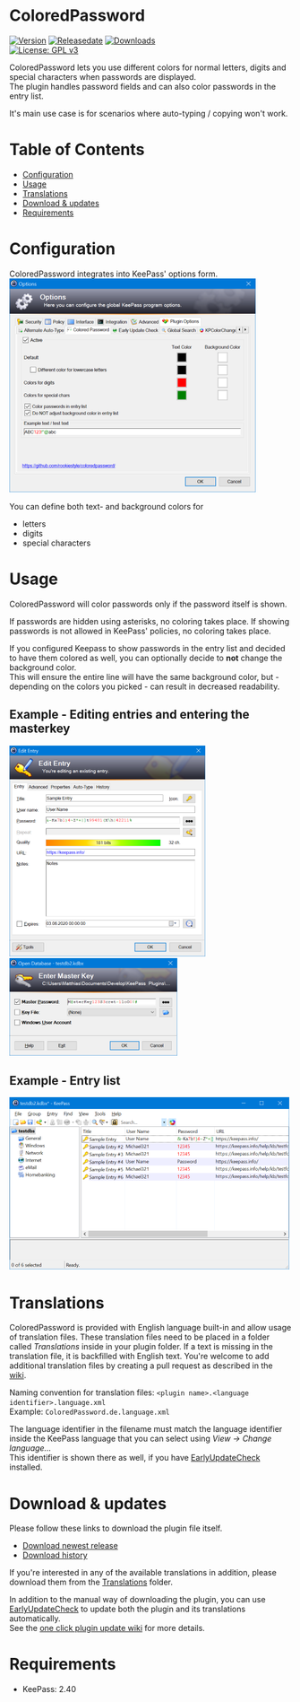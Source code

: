 # ColoredPassword
[![Version](https://img.shields.io/github/release/rookiestyle/coloredpassword)](https://github.com/rookiestyle/coloredpassword/releases/latest)
[![Releasedate](https://img.shields.io/github/release-date/rookiestyle/coloredpassword)](https://github.com/rookiestyle/coloredpassword/releases/latest)
[![Downloads](https://img.shields.io/github/downloads/rookiestyle/coloredpassword/total?color=%2300cc00)](https://github.com/rookiestyle/coloredpassword/releases/latest/download/ColoredPassword.plgx)\
[![License: GPL v3](https://img.shields.io/github/license/rookiestyle/coloredpassword)](https://www.gnu.org/licenses/gpl-3.0)

ColoredPassword lets you use different colors for normal letters, digits and special characters when passwords are displayed.  
The plugin handles password fields and can also color passwords in the entry list.

It's main use case is for scenarios where auto-typing / copying won't work.

# Table of Contents
- [Configuration](#configuration)
- [Usage](#usage)
- [Translations](#translations)
- [Download & updates](#download--updates)
- [Requirements](#requirements)

# Configuration
ColoredPassword integrates into KeePass' options form.  
![Options](images/ColoredPassword%20-%20Options.png)

You can define both text- and background colors for
- letters
- digits
- special characters

# Usage
ColoredPassword will color passwords only if the password itself is shown.  

If passwords are hidden using asterisks, no coloring takes place.
If showing passwords is not allowed in KeePass' policies, no coloring takes place.

If you configured Keepass to show passwords in the entry list and decided to have them colored as well, you can optionally decide to **not** change the background color.  
This will ensure the entire line will have the same background color, but - depending on the colors you picked - can result in decreased readability.

## Example - Editing entries and entering the masterkey
![Options](images/ColoredPassword%20-%20Entry.png)  
![Options](images/ColoredPassword%20-%20Masterkey.png)

## Example - Entry list
![Options](images/ColoredPassword%20-%20Entry%20List.png)

# Translations
ColoredPassword is provided with English language built-in and allow usage of translation files.
These translation files need to be placed in a folder called *Translations* inside in your plugin folder.
If a text is missing in the translation file, it is backfilled with English text.
You're welcome to add additional translation files by creating a pull request as described in the [wiki](https://github.com/Rookiestyle/ColoredPassword/wiki/Create-or-update-translations).

Naming convention for translation files: `<plugin name>.<language identifier>.language.xml`\
Example: `ColoredPassword.de.language.xml`
  
The language identifier in the filename must match the language identifier inside the KeePass language that you can select using *View -> Change language...*\
This identifier is shown there as well, if you have [EarlyUpdateCheck](https://github.com/rookiestyle/earlyupdatecheck) installed.

# Download & updates
Please follow these links to download the plugin file itself.
- [Download newest release](https://github.com/rookiestyle/coloredpassword/releases/latest/download/ColoredPassword.plgx)
- [Download history](https://github.com/rookiestyle/coloredpassword/releases)

If you're interested in any of the available translations in addition, please download them from the [Translations](Translations) folder.

In addition to the manual way of downloading the plugin, you can use [EarlyUpdateCheck](https://github.com/rookiestyle/earlyupdatecheck/) to update both the plugin and its translations automatically.  
See the [one click plugin update wiki](https://github.com/Rookiestyle/EarlyUpdateCheck/wiki/One-click-plugin-update) for more details.
# Requirements
* KeePass: 2.40
